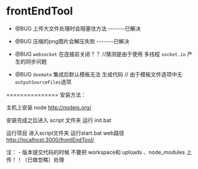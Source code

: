 frontEndTool
============
- @BUG  上传大文件处理时会阻塞住方法   -------已解决<br>
- @BUG  压缩的png图片会解压失败        -------已解决<br>

- @BUG `websocket` 在连接前关闭？？  //猜测是由于使用 多线程 `socket.io` 产生的同步问题
- @BUG `doxmate` 集成后默认模板无法 生成代码 // 由于模板文件选项中无 `outputSourceFiles`选项

===============
安装方法：

主机上安装 node   <http://nodejs.org/>

安装完成之后进入  script 文件夹  运行 init.bat  


运行项目 进入script文件夹  运行start.bat   web路径  <http://localhost:3000/frontEndTool/>


注：
    - 版本提交代码的时候 不要把 workspace和 uploads 、node_modules 上传！！（已做忽略）处理
